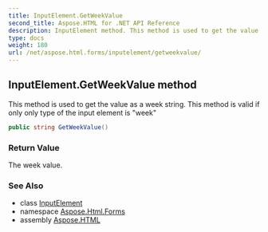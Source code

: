 ```yaml
---
title: InputElement.GetWeekValue
second_title: Aspose.HTML for .NET API Reference
description: InputElement method. This method is used to get the value as a week string. This method is valid if only only type of the input element is week
type: docs
weight: 180
url: /net/aspose.html.forms/inputelement/getweekvalue/
---
```

## InputElement.GetWeekValue method

This method is used to get the value as a week string. This method is valid if only only type of the input element is "week"

```csharp
public string GetWeekValue()
```

### Return Value

The week value.

### See Also

* class [InputElement](../)
* namespace [Aspose.Html.Forms](../../../aspose.html.forms/)
* assembly [Aspose.HTML](../../../)
